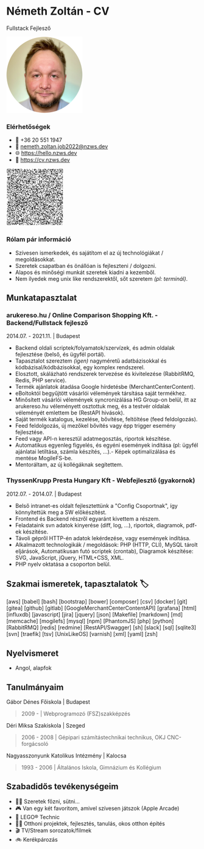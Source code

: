 # Németh Zoltán - CV
Fullstack Fejlesző

![photo](./Photo/Resized/nemeth.zoltan.account.im_200px.png)


### Elérhetőségek

- 📱 +36 20 551 1947
- 📧 nemeth.zoltan.job2022@nzws.dev
- 🌐 https://hello.nzws.dev
- 📝 https://cv.nzws.dev

![photo](./QRCode/nemeth.zoltan-VCard.150px.png)


### Rólam pár információ

- Szívesen ismerkedek, és sajátítom el az új technológiákat / megoldásokkat.
- Szeretek csapatban és önállóan is fejleszteni / dolgozni.
- Alapos és minőségi munkát szeretek kiadni a kezemből.
- Nem ilyedek meg unix like rendszerektől, sőt szeretem *(pl: terminál)*.


## Munkatapasztalat

### arukereso.hu / Online Comparison Shopping Kft. - Backend/Fullstack fejlesző

2014.07. - 2021.11. | Budapest
- Backend oldali scriptek/folyamatok/szervízek, és admin oldalak fejlesztése (belső, és ügyfél portál).
- Tapasztalot szereztem *(igen)* nagyméretű adatbázisokkal és kódbázisal/kódbázisokkal, egy komplex rendszerel.
- Elosztott, skálázható rendszerek tervezése és kivitelezése (RabbitRMQ, Redis, PHP service).
- Termék ajánlatok átadása Google hírdetésbe (MerchantCenterContent).
- eBoltoktól begyűjtött vásárlói vélemények társítása saját termékhez.
- Minősített vásárlói vélemények syncronizálása HG Group-on belül, itt az arukereso.hu véleményett osztottuk meg, és a testvér oldalak véleményét emlettem be (RestAPI hivások).
- Saját termék katalogus, kezelése, bővítése, feltöltése (feed feldolgozás).
- Feed feldolgozás, új mezőkel bővítés vagy épp trigger esemény fejlesztése.
- Feed vagy API-n keresztül adatmegosztás, riportok készítése.
- Automatikus egyenleg figyelés, és egyéni események indítása (pl: ügyfél ajánlatai letiltása, számla készítés, ...).- Képek optimalizálása és mentése MogileFS-be.  
- Mentoráltam, az új kollégáknak segítettem.


### ThyssenKrupp Presta Hungary Kft - Webfejlesztő (gyakornok)

2012.07. - 2014.07. | Budapest
- Belső intranet-es oldalt fejlesztettünk a "Config Csoportnak", így könnyítettük meg a SW előkészítést.
- Frontend és Backend részről egyaránt kivettem a részem.
- Feladataink svn adatok kinyerése (diff, log, ...), riportok, diagramok, pdf-ek készítése.
- Távoli gépről HTTP-én adatok lekérdezése, vagy események indítása.
- Alkalmazott technologikák / megoldások: PHP (HTTP, CLI), MySQL tárolt eljárások, Automatikusan futó scriptek (crontab), Diagramok készítése: SVG, JavaScript, jQuery, HTML+CSS, XML.
- PHP nyelv oktatása a csoporton belül.


## Szakmai ismeretek, tapasztalatok 🏷

[aws] [babel] [bash] [bootstrap] [bower] [composer] [csv] [docker] [git] [gitea] [github] [gitlab] [GoogleMerchantCenterContentAPI] [grafana] [html] [influxdb] [javascript] [jira] [jquery] [json] [Makefile] [markdown] [md] [memcache] [mogilefs] [mysql] [npm] [PhantomJS] [php] [python] [RabbitRMQ] [redis] [redmine] [RestAPI/Swagger] [sh] [slack] [sql] [sqlite3] [svn] [traefik] [tsv] [UnixLikeOS] [varnish] [xml] [yaml] [zsh]


## Nyelvismeret

- Angol, alapfok


## Tanulmányaim

Gábor Dénes Főiskola | Budapest
> 2009 - | Webprogramozó (FSZ)szakképzés

Déri Miksa Szakiskola | Szeged
> 2006 - 2008 | Gépipari számítástechnikai technikus, OKJ CNC-forgácsoló

Nagyasszonyunk Katolikus Intézmény | Kalocsa
> 1993 - 2006 | Általános Iskola, Gimnázium és Kollégium


<!-- ## Személyes készségek -->


<!-- ## Tanfolyamok -->


## Szabadidős tevékenységeim

- 👨‍🍳 Szeretek főzni, sütni...
- 🎮 Van egy két favoritom, amivel szívesen játszok (Apple Arcade)
- 🔧 LEGO® Technic
- 👨‍💻 Otthoni projektek, fejlesztés, tanulás, okos otthon építés
- 🎬 TV/Stream sorozatok/filmek
- 🚲 Kerékpározás


<!---
nzwsdev/nzwsdev is a ✨ special ✨ repository because its `README.md` (this file) appears on your GitHub profile.
You can click the Preview link to take a look at your changes.
--->

